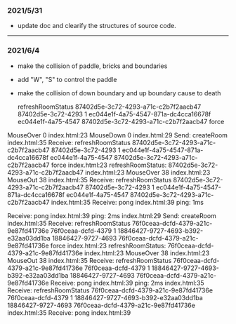 ### 2021/5/31
- update doc and clearify the structures of source code.
---
### 2021/6/4
- make the collision of paddle, bricks and boundaries
- add "W", "S" to control the paddle
- make the collision of down boundary and up boundary cause to death


    refreshRoomStatus
    87402d5e-3c72-4293-a71c-c2b7f2aacb47
    87402d5e-3c72-4293
    1
    ec044e1f-4a75-4547-871a-dc4cca16678f
    ec044e1f-4a75-4547 87402d5e-3c72-4293-a71c-c2b7f2aacb47
    force

MouseOver 0
index.html:23 MouseDown 0
index.html:29 Send: createRoom
index.html:35 Receive: refreshRoomStatus 87402d5e-3c72-4293-a71c-c2b7f2aacb47 87402d5e-3c72-4293 1 ec044e1f-4a75-4547-871a-dc4cca16678f ec044e1f-4a75-4547 87402d5e-3c72-4293-a71c-c2b7f2aacb47 force
index.html:23 refreshRoomStatus: 87402d5e-3c72-4293-a71c-c2b7f2aacb47
index.html:23 MouseOver 38
index.html:23 MouseOut 38
index.html:35 Receive: refreshRoomStatus 87402d5e-3c72-4293-a71c-c2b7f2aacb47 87402d5e-3c72-4293 1 ec044e1f-4a75-4547-871a-dc4cca16678f ec044e1f-4a75-4547 87402d5e-3c72-4293-a71c-c2b7f2aacb47
index.html:35 Receive: pong
index.html:39 ping: 1ms

Receive: pong
index.html:39 ping: 2ms
index.html:29 Send: createRoom
index.html:35 Receive: refreshRoomStatus 76f0ceaa-dcfd-4379-a21c-9e87fd41736e 76f0ceaa-dcfd-4379 1 18846427-9727-4693-b392-e32aa03dd1ba 18846427-9727-4693 76f0ceaa-dcfd-4379-a21c-9e87fd41736e force
index.html:23 refreshRoomStatus: 76f0ceaa-dcfd-4379-a21c-9e87fd41736e
index.html:23 MouseOver 38
index.html:23 MouseOut 38
index.html:35 Receive: refreshRoomStatus 76f0ceaa-dcfd-4379-a21c-9e87fd41736e 76f0ceaa-dcfd-4379 1 18846427-9727-4693-b392-e32aa03dd1ba 18846427-9727-4693 76f0ceaa-dcfd-4379-a21c-9e87fd41736e
                Receive: pong
index.html:39 ping: 2ms
index.html:35 Receive: refreshRoomStatus 76f0ceaa-dcfd-4379-a21c-9e87fd41736e 76f0ceaa-dcfd-4379 1 18846427-9727-4693-b392-e32aa03dd1ba 18846427-9727-4693 76f0ceaa-dcfd-4379-a21c-9e87fd41736e
index.html:35 Receive: pong
index.html:39